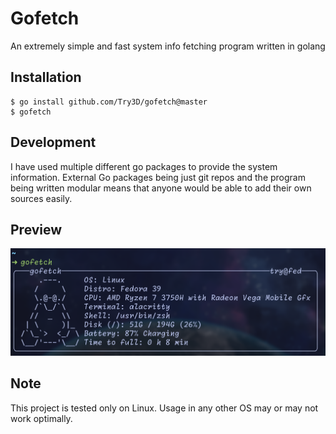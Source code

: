 # Gofetch
An extremely simple and fast system info fetching program written in golang

## Installation
```
$ go install github.com/Try3D/gofetch@master
$ gofetch
```

## Development
I have used multiple different go packages to provide the system information. External Go packages being just git repos and the program being written modular means that anyone would be able to add their own sources easily.

## Preview
![](img/preview.png)
## Note
This project is tested only on Linux. Usage in any other OS may or may not work optimally.
